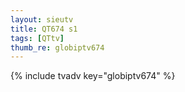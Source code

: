 ```yaml
--- 
layout: sieutv
title: QT674 s1
tags: [QTtv]
thumb_re: globiptv674
---
```

{% include tvadv key="globiptv674" %} 

